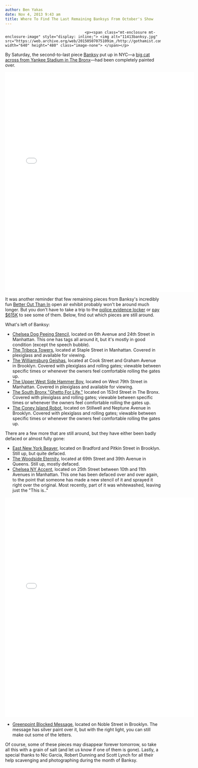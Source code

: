```yaml
---
author: Ben Yakas
date: Nov 4, 2013 9:43 am
title: Where To Find The Last Remaining Banksys From October's Show
---
```


	
										<p><span class="mt-enclosure mt-enclosure-image" style="display: inline;"> <img alt="11413banksy.jpg" src="https://web.archive.org/web/20150507075109im_/http://gothamist.com/attachments/byakas/11413banksy.jpg" width="640" height="480" class="image-none"> </span></p>

<p>By Saturday, the second-to-last piece <a href="https://web.archive.org/web/20150507075109/http://gothamist.com/tags/banksy">Banksy</a> put up in NYC&#x2014;a <a href="https://web.archive.org/web/20150507075109/http://gothamist.com/2013/10/30/photo_banksys_new_piece_is.php#photo-1">big cat across from Yankee Stadium in The Bronx</a>&#x2014;had been completely painted over.</p>

<center><iframe src="//web.archive.org/web/20150507075109if_/http://instagram.com/p/gOHQ38ggEh/embed/" width="612" height="710" frameborder="0" scrolling="no" allowtransparency="true"></iframe></center>

<p>It was another reminder that few remaining pieces from Banksy&apos;s incredibly fun <a href="https://web.archive.org/web/20150507075109/http://gothamist.com/tags/betteroutthanin">Better Out Than In</a> open air exhibit probably won&apos;t be around much longer. But you don&apos;t have to take a trip to the <a href="https://web.archive.org/web/20150507075109/http://gothamist.com/2013/11/01/banksy_balloon_being_processed_as_a.php">police evidence locker</a> or <a href="https://web.archive.org/web/20150507075109/http://gothamist.com/2013/11/01/banksy_bucks_the_banality_of_the_ba.php#photo-1">pay $615K</a> to see some of them. Below, find out which pieces are still around. </p>

<p>What&apos;s left of Banksy: </p>

<ul>
	<li><a href="https://web.archive.org/web/20150507075109/http://gothamist.com/2013/10/03/photos_this_is_a_banksy_piece.php#photo-1">Chelsea Dog Peeing Stencil</a>, located on 6th Avenue and 24th Street in Manhattan. This one has tags all around it, but it&apos;s mostly in good condition (except the speech bubble).</li>
	<li><a href="https://web.archive.org/web/20150507075109/http://gothamist.com/2013/10/15/banksy_puts_up_tribute_to_twin_towe.php#photo-1">The Tribeca Towers</a>, located at Staple Street in Manhattan. Covered in plexiglass and available for viewing.</li>
	<li><a href="https://web.archive.org/web/20150507075109/http://gothamist.com/2013/10/17/banksy_bed_stuy.php#photo-1">The Williamsburg Geishas</a>, located at Cook Street and Graham Avenue in Brooklyn. Covered with plexiglass and rolling gates; viewable between specific times or whenever the owners feel comfortable rolling the gates up.</li>
	<li><a href="https://web.archive.org/web/20150507075109/http://gothamist.com/2013/10/20/new_banksy_piece_is_somewhere_on_th.php#photo-1">The Upper West Side Hammer Boy</a>, located on West 79th Street in Manhattan.  Covered in plexiglass and available for viewing.</li>
	<li><a href="https://web.archive.org/web/20150507075109/http://gothamist.com/2013/10/21/new_banksy_up_in_south_bronx.php#photo-1">The South Bronx &quot;Ghetto For Life,&quot;</a> located on 153rd Street in The Bronx. Covered with plexiglass and rolling gates; viewable between specific times or whenever the owners feel comfortable rolling the gates up.</li>
	<li><a href="https://web.archive.org/web/20150507075109/http://gothamist.com/2013/10/28/photos_new_banksy_piece.php#photo-1">The Coney Island Robot</a>, located on Stillwell and Neptune Avenue in Brooklyn. Covered with plexiglass and rolling gates; viewable between specific times or whenever the owners feel comfortable rolling the gates up.</li>
</ul>

<p>There are a few more that are still around, but they have either been badly defaced or almost fully gone:</p>

<ul>
	<li><a href="https://web.archive.org/web/20150507075109/http://gothamist.com/2013/10/10/photo_new_banksy_in_east_new_york.php">East New York Beaver</a>, located on Bradford and Pitkin Street in Brooklyn. Still up, but quite defaced.</li>
	<li><a href="https://web.archive.org/web/20150507075109/http://gothamist.com/2013/10/14/photo_latest_banksy_seems_to_be_in_1.php#photo-1">The Woodside Eternity</a>, located at 69th Street and 39th Avenue in Queens. Still up, mostly defaced.</li>
	<li><a href="https://web.archive.org/web/20150507075109/http://gothamist.com/2013/10/02/new_banksy_on_the_westside.php#photo-1">Chelsea NY Accent</a>, located on 25th Street between 10th and 11th Avenues in Manhattan. This one has been defaced over and over again, to the point that someone has made a new stencil of it and sprayed it right over the original. Most recently, part of it was whitewashed, leaving just the &quot;This is..&quot;</li></ul>

<center><iframe src="//web.archive.org/web/20150507075109if_/http://instagram.com/p/gREzvIiUb3/embed/" width="612" height="710" frameborder="0" scrolling="no" allowtransparency="true"></iframe></center>

<ul>
	<li><a href="https://web.archive.org/web/20150507075109/http://gothamist.com/2013/10/27/banksy_says_latest_greenpoint_piece.php#photo-1">Greenpoint Blocked Message</a>, located on Noble Street in Brooklyn. The message has silver paint over it, but with the right light, you can still make out some of the letters. </li>
</ul> 

<p>Of course, some of these pieces may disappear forever tomorrow, so take all this with a grain of salt (and let us know if one of them is gone). Lastly, a special thanks to Nic Garcia, Robert Dunning and Scott Lynch for all their help scavenging and photographing during the month of Banksy.</p>					
										
									
				